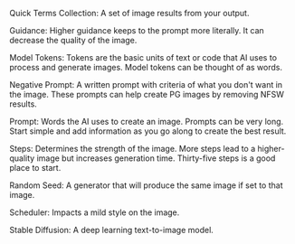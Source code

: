 Quick Terms
Collection: A set of image results from your output.




Guidance: Higher guidance keeps to the prompt more literally. It can decrease the quality of the image.




Model Tokens: Tokens are the basic units of text or code that AI uses to process and generate images. Model tokens can be thought of as words.


Negative Prompt: A written prompt with criteria of what you don't want in the image. These prompts can help create PG images by removing NFSW results. 


Prompt: Words the AI uses to create an image. Prompts can be very long. Start simple and add information as you go along to create the best result.


Steps: Determines the strength of the image. More steps lead to a higher-quality image but increases generation time. Thirty-five steps is a good place to start.


Random Seed: A generator that will produce the same image if set to that image.


Scheduler: Impacts a mild style on the image.


Stable Diffusion: A deep learning text-to-image model.




